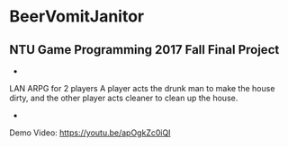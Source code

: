# BeerVomitJanitor

## NTU Game Programming 2017 Fall Final Project

-
LAN ARPG for 2 players
A player acts the drunk man to make the house dirty,
and the other player acts cleaner to clean up the house.

-
Demo Video: https://youtu.be/apOgkZc0iQI
